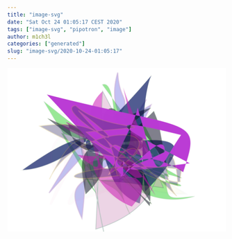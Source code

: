 ```yaml
---
title: "image-svg"
date: "Sat Oct 24 01:05:17 CEST 2020"
tags: ["image-svg", "pipotron", "image"]
author: m1ch3l
categories: ["generated"]
slug: "image-svg/2020-10-24-01:05:17"
---
```


![](image.svg)
